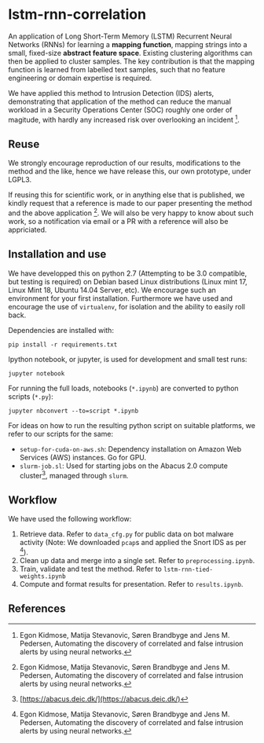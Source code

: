 # lstm-rnn-correlation #

An application of Long Short-Term Memory (LSTM) Recurrent Neural
Networks (RNNs) for learning a **mapping function**, mapping strings
into a small, fixed-size **abstract feature space**. Existing
clustering algorithms can then be applied to cluster samples. The key
contribution is that the mapping function is learned from labelled
text samples, such that no feature engineering or domain expertise is
required.

We have applied this method to Intrusion Detection (IDS) alerts,
demonstrating that application of the method can reduce the manual
workload in a Security Operations Center (SOC) roughly one order of
magitude, with hardly any increased risk over overlooking an incident
[^kidmose2017].

## Reuse ##

We strongly encourage reproduction of our results, modifications to
the method and the like, hence we have release this, our own
prototype, under LGPL3.

If reusing this for scientific work, or in anything else that is
published, we kindly request that a reference is made to our paper
presenting the method and the above application [^kidmose2017].  We
will also be very happy to know about such work, so a notification via
email or a PR with a reference will also be appriciated.

## Installation and use ##

We have developped this on python 2.7 (Attempting to be 3.0
compatible, but testing is required) on Debian based Linux
distributions (Linux mint 17, Linux Mint 18, Ubuntu 14.04 Server,
etc). We encourage such an environment for your first installation.
Furthermore we have used and encourage the use of `virtualenv`, for
isolation and the ability to easily roll back.

Dependencies are installed with:

    pip install -r requirements.txt

Ipython notebook, or jupyter, is used for development and small test
runs:

    jupyter notebook

For running the full loads, notebooks (`*.ipynb`) are converted to
python scripts (`*.py`):

    jupyter nbconvert --to=script *.ipynb

For ideas on how to run the resulting python script on suitable
platforms, we refer to our scripts for the same:

 * `setup-for-cuda-on-aws.sh`: Dependency installation on Amazon Web
   Services (AWS) instances. Go for GPU.
 * `slurm-job.sl`: Used for starting jobs on the Abacus 2.0 compute
   cluster[^abacus], managed through `slurm`.

## Workflow ##

We have used the following workflow:

 1. Retrieve data. Refer to `data_cfg.py` for public data on bot
    malware activity (Note: We downloaded `pcap`s and applied the
    Snort IDS as per [^kidmose2017]).
 2. Clean up data and merge into a single set. Refer to
    `preprocessing.ipynb`.
 3. Train, validate and test the method. Refer to
    `lstm-rnn-tied-weights.ipynb`
 4. Compute and format results for presentation. Refer to
    `results.ipynb`.

## References

[^kidmose2017]: Egon Kidmose, Matija Stevanovic, Søren Brandbyge and
  Jens M. Pedersen, Automating the discovery of correlated and false
  intrusion alerts by using neural networks.

[^abacus]: [https://abacus.deic.dk/](https://abacus.deic.dk/)
